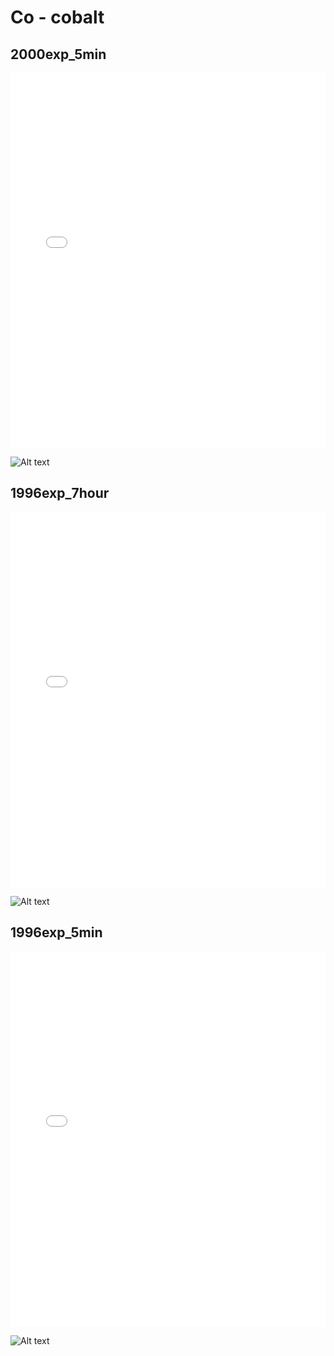 # Co - cobalt

## 2000exp_5min

<iframe src="../../html/Co_2000exp_5min.html" width="100%" height="600px" frameborder="0"></iframe>

![Alt text](Co_2000exp_5min.png)

## 1996exp_7hour

<iframe src="../../html/Co_1996exp_7hour.html" width="100%" height="600px" frameborder="0"></iframe>

![Alt text](Co_1996exp_7hour.png)

## 1996exp_5min

<iframe src="../../html/Co_1996exp_5min.html" width="100%" height="600px" frameborder="0"></iframe>

![Alt text](Co_1996exp_5min.png)

